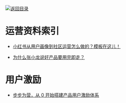 [![返回目录](https://parg.co/UGo)](https://parg.co/b4z) 
 
# 运营资料索引

- [小红书从用户画像到社区运营怎么做的？模板在这儿！](http://www.tuicool.com/articles/jInQnmv)

- [为什么张小龙说好产品要用完即走？](http://www.tuicool.com/articles/aMJjeiq)



# 用户激励
- [步步为营，从 0 开始搭建产品用户激励体系](http://36kr.com/p/532208.html)
